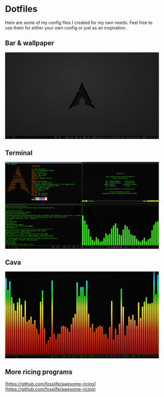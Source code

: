 # Dotfiles
Here are some of my config files I created for my own needs. Feel free to use them for either your own config or just as an inspiration.

## Bar & wallpaper
![alt text](pictures/screenshots/desktop.png)

## Terminal
![alt text](pictures/screenshots/terminal.png)

## Cava
![alt text](pictures/screenshots/cava.png)

## More ricing programs
[https://github.com/fosslife/awesome-ricing](https://github.com/fosslife/awesome-ricing)
